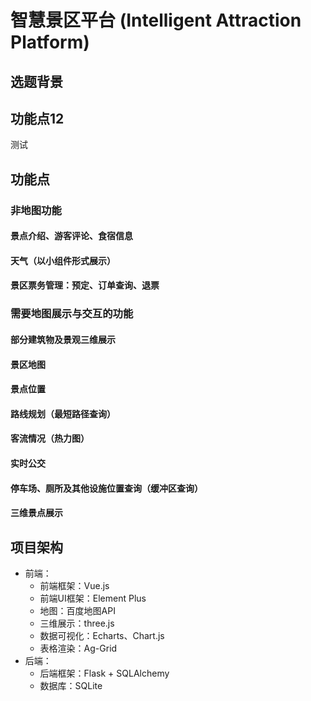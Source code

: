 # 智慧景区平台 (Intelligent Attraction Platform)


## 选题背景

## 功能点12
测试
## 功能点

### 非地图功能

#### 景点介绍、游客评论、食宿信息

#### 天气（以小组件形式展示）

#### 景区票务管理：预定、订单查询、退票

### 需要地图展示与交互的功能

#### 部分建筑物及景观三维展示

#### 景区地图

#### 景点位置

#### 路线规划（最短路径查询）

#### 客流情况（热力图）

#### 实时公交

#### 停车场、厕所及其他设施位置查询（缓冲区查询）

#### 三维景点展示

## 项目架构
- 前端：
  - 前端框架：Vue.js
  - 前端UI框架：Element Plus
  - 地图：百度地图API
  - 三维展示：three.js
  - 数据可视化：Echarts、Chart.js
  - 表格渲染：Ag-Grid
- 后端：
  - 后端框架：Flask + SQLAlchemy
  - 数据库：SQLite





